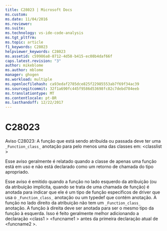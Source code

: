 ```yaml
---
title: C28023 | Microsoft Docs
ms.custom: 
ms.date: 11/04/2016
ms.reviewer: 
ms.suite: 
ms.technology: vs-ide-code-analysis
ms.tgt_pltfrm: 
ms.topic: article
f1_keywords: C28023
helpviewer_keywords: C28023
ms.assetid: c59986a8-8712-4d58-b415-ec08b4daf66f
caps.latest.revision: "3"
author: mikeblome
ms.author: mblome
manager: ghogen
ms.workload: multiple
ms.openlocfilehash: ca93edaf2785dce825f22985553ab7f69f34ac39
ms.sourcegitcommit: 32f1a690fc445f9586d53698fc82c7debd784eeb
ms.translationtype: MT
ms.contentlocale: pt-BR
ms.lasthandoff: 12/22/2017
---
```

# <a name="c28023"></a>C28023
Aviso C28023: A função que está sendo atribuída ou passada deve ter uma `_Function_class_` anotação para pelo menos uma das classes em: \<classlist >  
  
 Esse aviso geralmente é relatado quando a classe de apenas uma função está em uso e não está declarado como um retorno de chamada do tipo apropriado.  
  
 Esse aviso é emitido quando a função no lado esquerdo da atribuição (ou da atribuição implícita, quando se trata de uma chamada de função) é anotada para indicar que ele é um tipo de função específicos de driver que usa o `_Function_class_` anotação ou um typedef que contém anotação. A função no lado direito da atribuição não tem um `_Function_class_` anotação. A função à direita deve ser anotada para ser o mesmo tipo da função à esquerda. Isso é feito geralmente melhor adicionando a declaração \<class1 > \<funcname1 > antes da primeira declaração atual de \<funcname2 >.